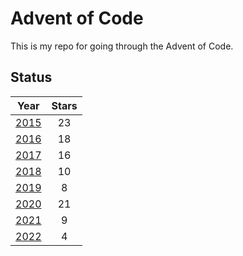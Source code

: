# Advent of Code

This is my repo for going through the Advent of Code.

## Status

|                               Year                               | Stars |
| :--------------------------------------------------------------: | :---: |
| [2015](https://github.com/jordonr/adventofcode/tree/master/2015) |  23   |
| [2016](https://github.com/jordonr/adventofcode/tree/master/2016) |  18   |
| [2017](https://github.com/jordonr/adventofcode/tree/master/2017) |  16   |
| [2018](https://github.com/jordonr/adventofcode/tree/master/2018) |  10   |
| [2019](https://github.com/jordonr/adventofcode/tree/master/2019) |   8   |
| [2020](https://github.com/jordonr/adventofcode/tree/master/2020) |  21   |
| [2021](https://github.com/jordonr/adventofcode/tree/master/2021) |   9   |
| [2022](https://github.com/jordonr/adventofcode/tree/master/2022) |   4   |
